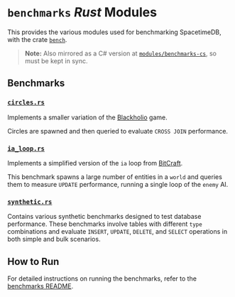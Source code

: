 # `benchmarks` *Rust* Modules

This provides the various modules used for benchmarking SpacetimeDB, with the crate
[`bench`](../../crates/bench).

> **Note:** Also mirrored as a C# version at [`modules/benchmarks-cs`](../benchmarks-cs/), so must be kept in sync.

## Benchmarks

### [`circles.rs`](src/circles.rs)

Implements a smaller variation of the [Blackholio](https://github.com/clockworklabs/SpacetimeDB/tree/master/demo/Blackholio) game.

Circles are spawned and then queried to evaluate `CROSS JOIN` performance.

### [`ia_loop.rs`](src/ia_loop.rs)

Implements a simplified version of the `ia` loop from [BitCraft](https://bitcraftonline.com/).

This benchmark spawns a large number of entities in a `world` and queries them to measure `UPDATE` performance, running
a single loop of the `enemy` AI.

### [`synthetic.rs`](src/synthetic.rs)

Contains various synthetic benchmarks designed to test database performance. These benchmarks involve tables with
different `type` combinations and evaluate `INSERT`, `UPDATE`, `DELETE`, and `SELECT` operations in both simple and bulk
scenarios.

## How to Run

For detailed instructions on running the benchmarks, refer to the [benchmarks README](../../crates/bench/README.md).  
